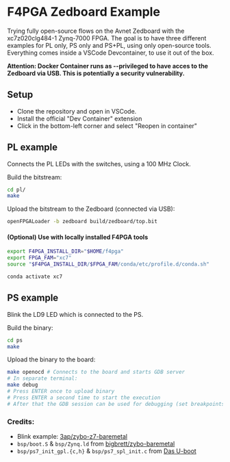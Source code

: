 # F4PGA Zedboard Example
Trying fully open-source flows on the Avnet Zedboard with the xc7z020clg484-1 Zynq-7000 FPGA.
The goal is to have three different examples for PL only, PS only and PS+PL, using only open-source tools.
Everything comes inside a VSCode Devcontainer, to use it out of the box.

**Attention: Docker Container runs as --privileged to have acces to the Zedboard via USB. This is potentially a security vulnerability.**

## Setup
- Clone the repository and open in VSCode.
- Install the official "Dev Container" extension
- Click in the bottom-left corner and select "Reopen in container"

## PL example
Connects the PL LEDs with the switches, using a 100 MHz Clock. 

Build the bitstream:
```Bash
cd pl/
make
```

Upload the bitstream to the Zedboard (connected via USB):
```Bash
openFPGALoader -b zedboard build/zedboard/top.bit
```

#### (Optional) Use with locally installed F4PGA tools

```Bash
export F4PGA_INSTALL_DIR="$HOME/f4pga"
export FPGA_FAM="xc7"
source "$F4PGA_INSTALL_DIR/$FPGA_FAM/conda/etc/profile.d/conda.sh"

conda activate xc7
```

## PS example
Blink the LD9 LED which is connected to the PS.

Build the binary:
```Bash
cd ps
make
```

Upload the binary to the board:
```Bash
make openocd # Connects to the board and starts GDB server
# In separate terminal:
make debug
# Press ENTER once to upload binary
# Press ENTER a second time to start the execution
# After that the GDB session can be used for debugging (set breakpoints etc.) 
```

### Credits:
- Blink example: [3ap/zybo-z7-baremetal](https://github.com/3ap/zybo-z7-baremetal)
- `bsp/boot.S` & `bsp/Zynq.ld` from [bigbrett/zybo-baremetal](https://github.com/bigbrett/zybo-baremetal)
- `bsp/ps7_init_gpl.{c,h}` & `bsp/ps7_spl_init.c` from [Das U-boot](http://git.denx.de/?p=u-boot.git;a=summary)